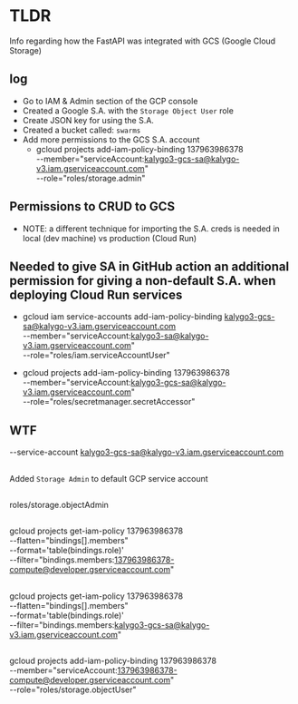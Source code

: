 # TLDR

Info regarding how the FastAPI was integrated with GCS (Google Cloud Storage)

## log

- Go to IAM & Admin section of the GCP console
- Created a Google S.A. with the `Storage Object User` role
- Create JSON key for using the S.A.
- Created a bucket called: `swarms`
- Add more permissions to the GCS S.A. account
  - gcloud projects add-iam-policy-binding 137963986378 \
    --member="serviceAccount:kalygo3-gcs-sa@kalygo-v3.iam.gserviceaccount.com" \
    --role="roles/storage.admin"

## Permissions to CRUD to GCS

- NOTE: a different technique for importing the S.A. creds is needed in local (dev machine) vs production (Cloud Run)


## Needed to give SA in GitHub action an additional permission for giving a non-default S.A. when deploying Cloud Run services

- gcloud iam service-accounts add-iam-policy-binding kalygo3-gcs-sa@kalygo-v3.iam.gserviceaccount.com \
  --member="serviceAccount:kalygo3-sa@kalygo-v3.iam.gserviceaccount.com" \
  --role="roles/iam.serviceAccountUser"

- gcloud projects add-iam-policy-binding 137963986378 \
  --member="serviceAccount:kalygo3-gcs-sa@kalygo-v3.iam.gserviceaccount.com" \
  --role="roles/secretmanager.secretAccessor"

## WTF

--service-account kalygo3-gcs-sa@kalygo-v3.iam.gserviceaccount.com

##

Added `Storage Admin` to default GCP service account

##

roles/storage.objectAdmin

##

gcloud projects get-iam-policy 137963986378 \
--flatten="bindings[].members" \
--format='table(bindings.role)' \
--filter="bindings.members:137963986378-compute@developer.gserviceaccount.com"

##

gcloud projects get-iam-policy 137963986378 \
--flatten="bindings[].members" \
--format='table(bindings.role)' \
--filter="bindings.members:kalygo3-gcs-sa@kalygo-v3.iam.gserviceaccount.com"

##

gcloud projects add-iam-policy-binding 137963986378 \
  --member="serviceAccount:137963986378-compute@developer.gserviceaccount.com" \
  --role="roles/storage.objectUser"